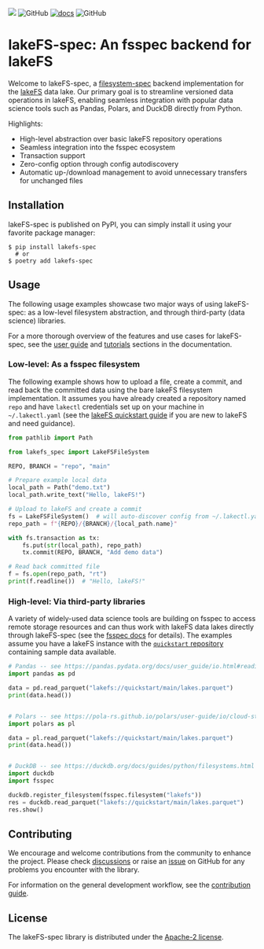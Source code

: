 [![](https://img.shields.io/pypi/v/lakefs-spec)](https://pypi.org/project/lakefs-spec) ![GitHub](https://img.shields.io/github/license/aai-institute/lakefs-spec) [![docs](https://img.shields.io/badge/docs-latest-blue)](https://lakefs-spec.org)
 ![GitHub](https://img.shields.io/github/stars/aai-institute/lakefs-spec)

# lakeFS-spec: An fsspec backend for lakeFS

Welcome to lakeFS-spec, a [filesystem-spec](https://github.com/fsspec/filesystem_spec) backend implementation for the [lakeFS](https://lakefs.io/) data lake.
Our primary goal is to streamline versioned data operations in lakeFS, enabling seamless integration with popular data science tools such as Pandas, Polars, and DuckDB directly from Python.

Highlights:

- High-level abstraction over basic lakeFS repository operations
- Seamless integration into the fsspec ecosystem
- Transaction support
- Zero-config option through config autodiscovery
- Automatic up-/download management to avoid unnecessary transfers for unchanged files

## Installation

lakeFS-spec is published on PyPI, you can simply install it using your favorite package manager:

```shell
$ pip install lakefs-spec
  # or
$ poetry add lakefs-spec
```

## Usage

The following usage examples showcase two major ways of using lakeFS-spec: as a low-level filesystem abstraction, and through third-party (data science) libraries.

For a more thorough overview of the features and use cases for lakeFS-spec, see the [user guide](https://lakefs-spec.org/latest/guides/overview/) and [tutorials](https://lakefs-spec.org/latest/guides/tutorials/) sections in the documentation.

### Low-level: As a fsspec filesystem 

The following example shows how to upload a file, create a commit, and read back the committed data using the bare lakeFS filesystem implementation.
It assumes you have already created a repository named `repo` and have `lakectl` credentials set up on your machine in `~/.lakectl.yaml` (see the [lakeFS quickstart guide](https://docs.lakefs.io/quickstart/) if you are new to lakeFS and need guidance).

```python
from pathlib import Path

from lakefs_spec import LakeFSFileSystem

REPO, BRANCH = "repo", "main"

# Prepare example local data
local_path = Path("demo.txt")
local_path.write_text("Hello, lakeFS!")

# Upload to lakeFS and create a commit
fs = LakeFSFileSystem()  # will auto-discover config from ~/.lakectl.yaml
repo_path = f"{REPO}/{BRANCH}/{local_path.name}"

with fs.transaction as tx:
    fs.put(str(local_path), repo_path)
    tx.commit(REPO, BRANCH, "Add demo data")

# Read back committed file
f = fs.open(repo_path, "rt")
print(f.readline())  # "Hello, lakeFS!"
```

### High-level: Via third-party libraries

A variety of widely-used data science tools are building on fsspec to access remote storage resources and can thus work with lakeFS data lakes directly through lakeFS-spec (see the [fsspec docs](https://filesystem-spec.readthedocs.io/en/latest/#who-uses-fsspec) for details).
The examples assume you have a lakeFS instance with the [`quickstart` repository](https://docs.lakefs.io/quickstart/launch.html) containing sample data available.

```python
# Pandas -- see https://pandas.pydata.org/docs/user_guide/io.html#reading-writing-remote-files
import pandas as pd

data = pd.read_parquet("lakefs://quickstart/main/lakes.parquet")
print(data.head())


# Polars -- see https://pola-rs.github.io/polars/user-guide/io/cloud-storage/
import polars as pl

data = pl.read_parquet("lakefs://quickstart/main/lakes.parquet")
print(data.head())


# DuckDB -- see https://duckdb.org/docs/guides/python/filesystems.html
import duckdb
import fsspec

duckdb.register_filesystem(fsspec.filesystem("lakefs"))
res = duckdb.read_parquet("lakefs://quickstart/main/lakes.parquet")
res.show()
```

## Contributing

We encourage and welcome contributions from the community to enhance the project.
Please check [discussions](https://github.com/aai-institute/lakefs-spec/discussions) or raise an [issue](https://github.com/aai-institute/lakefs-spec/issues) on GitHub for any problems you encounter with the library.

For information on the general development workflow, see the [contribution guide](CONTRIBUTING.md).

## License

The lakeFS-spec library is distributed under the [Apache-2 license](https://github.com/aai-institute/lakefs-spec/blob/main/LICENSE).

